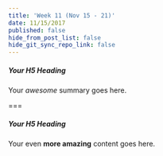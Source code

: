 ```yaml
---
title: 'Week 11 (Nov 15 - 21)'
date: 11/15/2017
published: false
hide_from_post_list: false
hide_git_sync_repo_link: false
---
```


##### Your H5 Heading
Your _awesome_ summary goes here.

===

##### Your H5 Heading
Your even **more amazing** content goes here.
